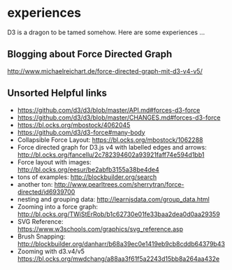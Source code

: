 # experiences

D3 is a dragon to be tamed somehow. Here are some experiences ...

## Blogging about Force Directed Graph
http://www.michaelreichart.de/force-directed-graph-mit-d3-v4-v5/

## Unsorted Helpful links
- https://github.com/d3/d3/blob/master/API.md#forces-d3-force
- https://github.com/d3/d3/blob/master/CHANGES.md#forces-d3-force
- https://bl.ocks.org/mbostock/4062045
- https://github.com/d3/d3-force#many-body
- Collapsible Force Layout: https://bl.ocks.org/mbostock/1062288
- Force directed graph for D3.js v4 with labelled edges and arrows: http://bl.ocks.org/fancellu/2c782394602a93921faff74e594d1bb1
- Force layout with images: http://bl.ocks.org/eesur/be2abfb3155a38be4de4
- tons of examples: http://blockbuilder.org/search
- another ton: http://www.pearltrees.com/sherrytran/force-directed/id6939700
- nesting and grouping data: http://learnjsdata.com/group_data.html
- Zooming into a force graph: http://bl.ocks.org/TWiStErRob/b1c62730e01fe33baa2dea0d0aa29359
- SVG Reference: https://www.w3schools.com/graphics/svg_reference.asp
- Brush Snapping: http://blockbuilder.org/danharr/b68a39ec0e1419eb9cb8cddb64379b43
- Zooming with d3.v4/v5 https://bl.ocks.org/mwdchang/a88aa3f61f5a2243d15bb8a264aa432e
